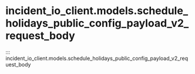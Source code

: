 # incident_io_client.models.schedule_holidays_public_config_payload_v2_request_body

::: incident_io_client.models.schedule_holidays_public_config_payload_v2_request_body